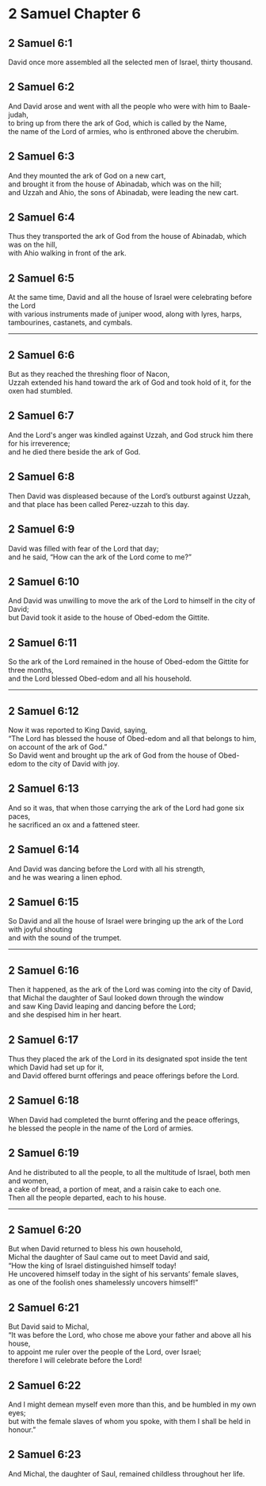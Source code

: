 # 2 Samuel Chapter 6

## 2 Samuel 6:1

David once more assembled all the selected men of Israel, thirty thousand.

## 2 Samuel 6:2

And David arose and went with all the people who were with him to Baale-judah,  
to bring up from there the ark of God, which is called by the Name,  
the name of the Lord of armies, who is enthroned above the cherubim.

## 2 Samuel 6:3

And they mounted the ark of God on a new cart,  
and brought it from the house of Abinadab, which was on the hill;  
and Uzzah and Ahio, the sons of Abinadab, were leading the new cart.

## 2 Samuel 6:4

Thus they transported the ark of God from the house of Abinadab, which was on the hill,  
with Ahio walking in front of the ark.

## 2 Samuel 6:5

At the same time, David and all the house of Israel were celebrating before the Lord  
with various instruments made of juniper wood, along with lyres, harps, tambourines, castanets, and cymbals.

---

## 2 Samuel 6:6

But as they reached the threshing floor of Nacon,  
Uzzah extended his hand toward the ark of God and took hold of it, for the oxen had stumbled.

## 2 Samuel 6:7

And the Lord's anger was kindled against Uzzah, and God struck him there for his irreverence;  
and he died there beside the ark of God.

## 2 Samuel 6:8

Then David was displeased because of the Lord’s outburst against Uzzah,  
and that place has been called Perez-uzzah to this day.

## 2 Samuel 6:9

David was filled with fear of the Lord that day;  
and he said, “How can the ark of the Lord come to me?”

## 2 Samuel 6:10

And David was unwilling to move the ark of the Lord to himself in the city of David;  
but David took it aside to the house of Obed-edom the Gittite.

## 2 Samuel 6:11

So the ark of the Lord remained in the house of Obed-edom the Gittite for three months,  
and the Lord blessed Obed-edom and all his household.

---

## 2 Samuel 6:12

Now it was reported to King David, saying,  
“The Lord has blessed the house of Obed-edom and all that belongs to him, on account of the ark of God.”  
So David went and brought up the ark of God from the house of Obed-edom to the city of David with joy.

## 2 Samuel 6:13

And so it was, that when those carrying the ark of the Lord had gone six paces,  
he sacrificed an ox and a fattened steer.

## 2 Samuel 6:14

And David was dancing before the Lord with all his strength,  
and he was wearing a linen ephod.

## 2 Samuel 6:15

So David and all the house of Israel were bringing up the ark of the Lord with joyful shouting  
and with the sound of the trumpet.

---

## 2 Samuel 6:16

Then it happened, as the ark of the Lord was coming into the city of David,  
that Michal the daughter of Saul looked down through the window  
and saw King David leaping and dancing before the Lord;  
and she despised him in her heart.

## 2 Samuel 6:17

Thus they placed the ark of the Lord in its designated spot inside the tent which David had set up for it,  
and David offered burnt offerings and peace offerings before the Lord.

## 2 Samuel 6:18

When David had completed the burnt offering and the peace offerings,  
he blessed the people in the name of the Lord of armies.

## 2 Samuel 6:19

And he distributed to all the people, to all the multitude of Israel, both men and women,  
a cake of bread, a portion of meat, and a raisin cake to each one.  
Then all the people departed, each to his house.

---

## 2 Samuel 6:20

But when David returned to bless his own household,  
Michal the daughter of Saul came out to meet David and said,  
“How the king of Israel distinguished himself today!  
He uncovered himself today in the sight of his servants’ female slaves,  
as one of the foolish ones shamelessly uncovers himself!”

## 2 Samuel 6:21

But David said to Michal,  
“It was before the Lord, who chose me above your father and above all his house,  
to appoint me ruler over the people of the Lord, over Israel;  
therefore I will celebrate before the Lord!

## 2 Samuel 6:22

And I might demean myself even more than this, and be humbled in my own eyes;  
but with the female slaves of whom you spoke, with them I shall be held in honour.”

## 2 Samuel 6:23

And Michal, the daughter of Saul, remained childless throughout her life.
